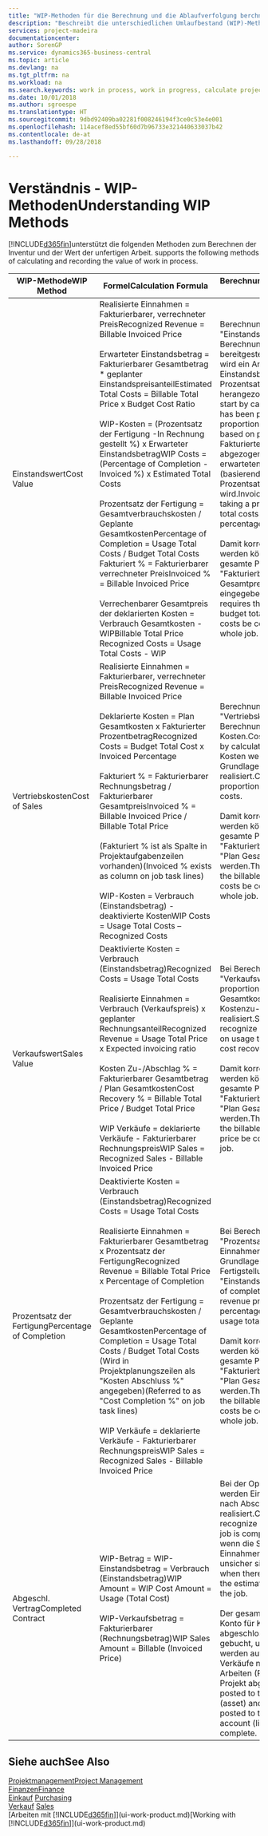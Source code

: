 ```yaml
---
title: "WIP-Methoden für die Berechnung und die Ablaufverfolgung berchnen und aufzeichnen | Microsoft Docs."
description: "Beschreibt die unterschiedlichen Umlaufbestand (WIP)-Methoden, die verwendet werden können, um Finanzdaten für Projekte zu senden und zu überwachen, die im Umlaufbestand sind."
services: project-madeira
documentationcenter: 
author: SorenGP
ms.service: dynamics365-business-central
ms.topic: article
ms.devlang: na
ms.tgt_pltfrm: na
ms.workload: na
ms.search.keywords: work in process, work in progress, calculate project WIP
ms.date: 10/01/2018
ms.author: sgroespe
ms.translationtype: HT
ms.sourcegitcommit: 9dbd92409ba02281f008246194f3ce0c53e4e001
ms.openlocfilehash: 114acef8ed55bf60d7b96733e321440633037b42
ms.contentlocale: de-at
ms.lasthandoff: 09/28/2018

---
```

# <a name="understanding-wip-methods"></a><span data-ttu-id="bd5ae-103">Verständnis - WIP-Methoden</span><span class="sxs-lookup"><span data-stu-id="bd5ae-103">Understanding WIP Methods</span></span>
[!INCLUDE[d365fin](includes/d365fin_md.md)]<span data-ttu-id="bd5ae-104">unterstützt die folgenden Methoden zum Berechnen der Inventur und der Wert der unfertigen Arbeit.</span><span class="sxs-lookup"><span data-stu-id="bd5ae-104"> supports the following methods of calculating and recording the value of work in process.</span></span>

| <span data-ttu-id="bd5ae-105">WIP-Methode</span><span class="sxs-lookup"><span data-stu-id="bd5ae-105">WIP Method</span></span> | <span data-ttu-id="bd5ae-106">Formel</span><span class="sxs-lookup"><span data-stu-id="bd5ae-106">Calculation Formula</span></span> | <span data-ttu-id="bd5ae-107">Berechnungsbeschreibung</span><span class="sxs-lookup"><span data-stu-id="bd5ae-107">Calculation Description</span></span> |
| --- | --- | --- |
| <span data-ttu-id="bd5ae-108">Einstandswert</span><span class="sxs-lookup"><span data-stu-id="bd5ae-108">Cost Value</span></span> |<span data-ttu-id="bd5ae-109">Realisierte Einnahmen = Fakturierbarer, verrechneter Preis</span><span class="sxs-lookup"><span data-stu-id="bd5ae-109">Recognized Revenue = Billable Invoiced Price</span></span><br /><br /> <span data-ttu-id="bd5ae-110">Erwarteter Einstandsbetrag = Fakturierbarer Gesamtbetrag \* geplanter Einstandspreisanteil</span><span class="sxs-lookup"><span data-stu-id="bd5ae-110">Estimated Total Costs = Billable Total Price x Budget Cost Ratio</span></span><br /><br /> <span data-ttu-id="bd5ae-111">WIP-Kosten = (Prozentsatz der Fertigung -In Rechnung gestellt %) x Erwarteter Einstandsbetrag</span><span class="sxs-lookup"><span data-stu-id="bd5ae-111">WIP Costs = (Percentage of Completion - Invoiced %) x Estimated Total Costs</span></span><br /><br /> <span data-ttu-id="bd5ae-112">Prozentsatz der Fertigung = Gesamtverbrauchskosten / Geplante Gesamtkosten</span><span class="sxs-lookup"><span data-stu-id="bd5ae-112">Percentage of Completion = Usage Total Costs / Budget Total Costs</span></span><br /> <span data-ttu-id="bd5ae-113">Fakturiert % = Fakturierbarer verrechneter Preis</span><span class="sxs-lookup"><span data-stu-id="bd5ae-113">Invoiced % = Billable Invoiced Price</span></span><br /><br /> <span data-ttu-id="bd5ae-114">Verrechenbarer Gesamtpreis der deklarierten Kosten = Verbrauch Gesamtkosten - WIP</span><span class="sxs-lookup"><span data-stu-id="bd5ae-114">Billable Total Price Recognized Costs = Usage Total Costs - WIP</span></span> |<span data-ttu-id="bd5ae-115">Berechnungen vom Typ "Einstandswert" beginnen mit der Berechnung des Werts dessen, was bereitgestellt wurde. Zu diesem Zweck wird ein Anteil des erwarteten Einstandsbetrags (basierend auf dem Prozentsatz der Fertigstellung) herangezogen.</span><span class="sxs-lookup"><span data-stu-id="bd5ae-115">Cost value calculations start by calculating the value of what has been provided by taking a proportion of the estimated total costs based on percentage of completion.</span></span> <span data-ttu-id="bd5ae-116">Fakturierte Einstandsbeträge werden abgezogen, indem ein Anteil des erwarteten Einstandsbetrags (basierend auf dem fakturierten Prozentsatz) herangezogen wird.</span><span class="sxs-lookup"><span data-stu-id="bd5ae-116">Invoiced costs are subtracted by taking a proportion of the estimated total costs based on the invoiced percentage.</span></span><br /><br /> <span data-ttu-id="bd5ae-117">Damit korrekte Ergebnisse erzielt werden können, müssen für das gesamte Projekt Werte für "Fakturierbarer Gesamtbetrag", "Plan Gesamtpreis" und "Plan Gesamtkosten" eingegeben werden.</span><span class="sxs-lookup"><span data-stu-id="bd5ae-117">This calculation requires that the billable total price, budget total price, and budget total costs be correctly entered for the whole job.</span></span> |
| <span data-ttu-id="bd5ae-118">Vertriebskosten</span><span class="sxs-lookup"><span data-stu-id="bd5ae-118">Cost of Sales</span></span> |<span data-ttu-id="bd5ae-119">Realisierte Einnahmen = Fakturierbarer, verrechneter Preis</span><span class="sxs-lookup"><span data-stu-id="bd5ae-119">Recognized Revenue = Billable Invoiced Price</span></span><br /><br /> <span data-ttu-id="bd5ae-120">Deklarierte Kosten = Plan Gesamtkosten x Fakturierter Prozentbetrag</span><span class="sxs-lookup"><span data-stu-id="bd5ae-120">Recognized Costs = Budget Total Cost x Invoiced Percentage</span></span><br /><br /> <span data-ttu-id="bd5ae-121">Fakturiert % = Fakturierbarer Rechnungsbetrag / Fakturierbarer Gesamtpreis</span><span class="sxs-lookup"><span data-stu-id="bd5ae-121">Invoiced % = Billable Invoiced Price / Billable Total Price</span></span><br /><br /> <span data-ttu-id="bd5ae-122">(Fakturiert % ist als Spalte in Projektaufgabenzeilen vorhanden)</span><span class="sxs-lookup"><span data-stu-id="bd5ae-122">(Invoiced % exists as column on job task lines)</span></span><br /><br /> <span data-ttu-id="bd5ae-123">WIP-Kosten = Verbrauch (Einstandsbetrag) - deaktivierte Kosten</span><span class="sxs-lookup"><span data-stu-id="bd5ae-123">WIP Costs = Usage Total Costs – Recognized Costs</span></span> |<span data-ttu-id="bd5ae-124">Berechnungen vom Typ "Vertriebskosten" beginnen mit der Berechnung der deklarierten Kosten.</span><span class="sxs-lookup"><span data-stu-id="bd5ae-124">Cost of sales calculations begin by calculating the recognized costs.</span></span> <span data-ttu-id="bd5ae-125">Kosten werden proportional auf der Grundlage von "Plan Gesamtkosten" realisiert.</span><span class="sxs-lookup"><span data-stu-id="bd5ae-125">Costs are recognized proportionally based on budget total costs.</span></span><br /><br /> <span data-ttu-id="bd5ae-126">Damit korrekte Ergebnisse erzielt werden können, müssen für das gesamte Projekt Werte für "Fakturierbarer Gesamtbetrag" und "Plan Gesamtkosten" eingegeben werden.</span><span class="sxs-lookup"><span data-stu-id="bd5ae-126">This calculation requires that the billable total price and budget total costs be correctly entered for the whole job.</span></span> |
| <span data-ttu-id="bd5ae-127">Verkaufswert</span><span class="sxs-lookup"><span data-stu-id="bd5ae-127">Sales Value</span></span> |<span data-ttu-id="bd5ae-128">Deaktivierte Kosten = Verbrauch (Einstandsbetrag)</span><span class="sxs-lookup"><span data-stu-id="bd5ae-128">Recognized Costs = Usage Total Costs</span></span><br /><br /> <span data-ttu-id="bd5ae-129">Realisierte Einnahmen = Verbrauch (Verkaufspreis) x geplanter Rechnungsanteil</span><span class="sxs-lookup"><span data-stu-id="bd5ae-129">Recognized Revenue = Usage Total Price x Expected invoicing ratio</span></span><br /><br /> <span data-ttu-id="bd5ae-130">Kosten Zu-/Abschlag % = Fakturierbarer Gesamtbetrag / Plan Gesamtkosten</span><span class="sxs-lookup"><span data-stu-id="bd5ae-130">Cost Recovery % = Billable Total Price / Budget Total Price</span></span><br /><br /> <span data-ttu-id="bd5ae-131">WIP Verkäufe = deklarierte Verkäufe - Fakturierbarer Rechnungspreis</span><span class="sxs-lookup"><span data-stu-id="bd5ae-131">WIP Sales = Recognized Sales - Billable Invoiced Price</span></span> |<span data-ttu-id="bd5ae-132">Bei Berechnungen vom Typ "Verkaufswert" werden die Einnahmen proportional basierend auf "Verbrauch Gesamtkosten" und dem erwarteten Kostenzu-/-abschlagsanteil realisiert.</span><span class="sxs-lookup"><span data-stu-id="bd5ae-132">Sales value calculations recognize revenue proportionally based on usage total costs and the expected cost recovery ratio.</span></span><br /><br /> <span data-ttu-id="bd5ae-133">Damit korrekte Ergebnisse erzielt werden können, müssen für das gesamte Projekt Werte für "Fakturierbarer Gesamtbetrag" und "Plan Gesamtkosten" eingegeben werden.</span><span class="sxs-lookup"><span data-stu-id="bd5ae-133">This calculation requires that the billable total price and budget total price be correctly entered for the whole job.</span></span> |
| <span data-ttu-id="bd5ae-134">Prozentsatz der Fertigung</span><span class="sxs-lookup"><span data-stu-id="bd5ae-134">Percentage of Completion</span></span> |<span data-ttu-id="bd5ae-135">Deaktivierte Kosten = Verbrauch (Einstandsbetrag)</span><span class="sxs-lookup"><span data-stu-id="bd5ae-135">Recognized Costs = Usage Total Costs</span></span><br /><br /> <span data-ttu-id="bd5ae-136">Realisierte Einnahmen = Fakturierbarer Gesamtbetrag x Prozentsatz der Fertigung</span><span class="sxs-lookup"><span data-stu-id="bd5ae-136">Recognized Revenue = Billable Total Price x Percentage of Completion</span></span><br /><br /> <span data-ttu-id="bd5ae-137">Prozentsatz der Fertigung = Gesamtverbrauchskosten / Geplante Gesamtkosten</span><span class="sxs-lookup"><span data-stu-id="bd5ae-137">Percentage of Completion = Usage Total Costs / Budget Total Costs</span></span><br /> <span data-ttu-id="bd5ae-138">(Wird in Projektplanungszeilen als "Kosten Abschluss %" angegeben)</span><span class="sxs-lookup"><span data-stu-id="bd5ae-138">(Referred to as "Cost Completion %" on job task lines)</span></span><br /><br /> <span data-ttu-id="bd5ae-139">WIP Verkäufe = deklarierte Verkäufe - Fakturierbarer Rechnungspreis</span><span class="sxs-lookup"><span data-stu-id="bd5ae-139">WIP Sales = Recognized Sales - Billable Invoiced Price</span></span> |<span data-ttu-id="bd5ae-140">Bei Berechnungen vom Typ "Prozentsatz der Fertigung" werden Einnahmen proportional – auf der Grundlage des Prozentsatzes der Fertigstellung, also "Verbrauch" contra "Einstandspreis" – realisiert.</span><span class="sxs-lookup"><span data-stu-id="bd5ae-140">Percentage of completion calculations recognize revenue proportionally based on the percentage of completion, that is, usage total costs vs. budget costs.</span></span><br /><br /> <span data-ttu-id="bd5ae-141">Damit korrekte Ergebnisse erzielt werden können, müssen für das gesamte Projekt Werte für "Fakturierbarer Gesamtbetrag" und "Plan Gesamtkosten" eingegeben werden.</span><span class="sxs-lookup"><span data-stu-id="bd5ae-141">This calculation requires that the billable total price and budget total costs be correctly entered for the whole job.</span></span> |
| <span data-ttu-id="bd5ae-142">Abgeschl. Vertrag</span><span class="sxs-lookup"><span data-stu-id="bd5ae-142">Completed Contract</span></span> |<span data-ttu-id="bd5ae-143">WIP-Betrag = WIP-Einstandsbetrag = Verbrauch (Einstandsbetrag)</span><span class="sxs-lookup"><span data-stu-id="bd5ae-143">WIP Amount = WIP Cost Amount = Usage (Total Cost)</span></span><br /><br /> <span data-ttu-id="bd5ae-144">WIP-Verkaufsbetrag = Fakturierbarer (Rechnungsbetrag)</span><span class="sxs-lookup"><span data-stu-id="bd5ae-144">WIP Sales Amount = Billable (Invoiced Price)</span></span> |<span data-ttu-id="bd5ae-145">Bei der Option "Abgeschl. Vertrag" werden Einnahmen und Kosten erst nach Abschluss des Projekts realisiert.</span><span class="sxs-lookup"><span data-stu-id="bd5ae-145">Completed contract does not recognize revenue and costs until the job is complete.</span></span> <span data-ttu-id="bd5ae-146">Dies kann nützlich sein, wenn die Schätzungen der Kosten und Einnahmen für das Projekt äußerst unsicher sind.</span><span class="sxs-lookup"><span data-stu-id="bd5ae-146">You may want to do this when there is high uncertainty around the estimates of costs and revenue for the job.</span></span><br /><br /> <span data-ttu-id="bd5ae-147">Der gesamte Verbrauch wird auf das Konto für Kosten nicht abgeschlossener Arbeiten (Aktiva) gebucht, und alle fakturierten Verkäufe werden auf das Konto für fakturierte Verkäufe nicht abgeschlossener Arbeiten (Passiva) gebucht, bis das Projekt abgeschlossen ist.</span><span class="sxs-lookup"><span data-stu-id="bd5ae-147">All usage is posted to the WIP Costs account (asset) and all invoiced sales are posted to the WIP Invoiced Sales account (liability) until the job is complete.</span></span> |

## <a name="see-also"></a><span data-ttu-id="bd5ae-148">Siehe auch</span><span class="sxs-lookup"><span data-stu-id="bd5ae-148">See Also</span></span>
[<span data-ttu-id="bd5ae-149">Projektmanagement</span><span class="sxs-lookup"><span data-stu-id="bd5ae-149">Project Management</span></span>](projects-manage-projects.md)  
[<span data-ttu-id="bd5ae-150">Finanzen</span><span class="sxs-lookup"><span data-stu-id="bd5ae-150">Finance</span></span>](finance.md)  
<span data-ttu-id="bd5ae-151">[Einkauf](purchasing-manage-purchasing.md)       </span><span class="sxs-lookup"><span data-stu-id="bd5ae-151">[Purchasing](purchasing-manage-purchasing.md)       </span></span>  
<span data-ttu-id="bd5ae-152">[Verkauf](sales-manage-sales.md)    </span><span class="sxs-lookup"><span data-stu-id="bd5ae-152">[Sales](sales-manage-sales.md)    </span></span>  
<span data-ttu-id="bd5ae-153">[Arbeiten mit [!INCLUDE[d365fin](includes/d365fin_md.md)]](ui-work-product.md)</span><span class="sxs-lookup"><span data-stu-id="bd5ae-153">[Working with [!INCLUDE[d365fin](includes/d365fin_md.md)]](ui-work-product.md)</span></span>  


